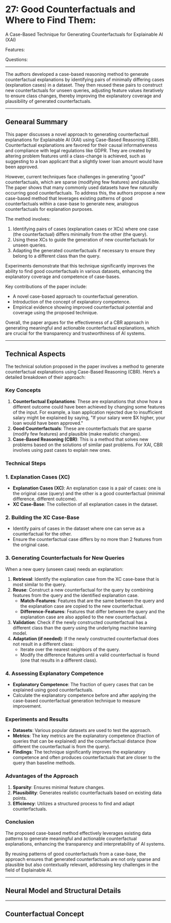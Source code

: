 # 27: Good Counterfactuals and Where to Find Them:
A Case-Based Technique for Generating Counterfactuals
for Explainable AI (XAI)

Features:

Questions:

---

The authors developed a case-based reasoning method to generate counterfactual explanations by identifying pairs of minimally differing cases (explanation cases) in a dataset. They then reused these pairs to construct new counterfactuals for unseen queries, adjusting feature values iteratively to ensure class changes, thereby improving the explanatory coverage and plausibility of generated counterfactuals.

---

## Genearal Summary

This paper discusses a novel approach to generating counterfactual explanations for Explainable AI (XAI) using Case-Based Reasoning (CBR). Counterfactual explanations are favored for their causal informativeness and compliance with legal regulations like GDPR. They are created by altering problem features until a class-change is achieved, such as suggesting to a loan applicant that a slightly lower loan amount would have been approved.

However, current techniques face challenges in generating "good" counterfactuals, which are sparse (modifying few features) and plausible. The paper shows that many commonly used datasets have few naturally occurring good counterfactuals. To address this, the authors propose a new case-based method that leverages existing patterns of good counterfactuals within a case-base to generate new, analogous counterfactuals for explanation purposes.

The method involves:

1. Identifying pairs of cases (explanation cases or XCs) where one case (the counterfactual) differs minimally from the other (the query).
2. Using these XCs to guide the generation of new counterfactuals for unseen queries.
3. Adapting the generated counterfactuals if necessary to ensure they belong to a different class than the query.

Experiments demonstrate that this technique significantly improves the ability to find good counterfactuals in various datasets, enhancing the explanatory coverage and competence of case-bases.

Key contributions of the paper include:

- A novel case-based approach to counterfactual generation.
- Introduction of the concept of explanatory competence.
- Empirical evidence showing improved counterfactual potential and coverage using the proposed technique.

Overall, the paper argues for the effectiveness of a CBR approach in generating meaningful and actionable counterfactual explanations, which are crucial for the transparency and trustworthiness of AI systems.

---

## Technical Aspects

The technical solution proposed in the paper involves a method to generate counterfactual explanations using Case-Based Reasoning (CBR). Here’s a detailed breakdown of their approach:

### **Key Concepts**

1. **Counterfactual Explanations**: These are explanations that show how a different outcome could have been achieved by changing some features of the input. For example, a loan application rejected due to insufficient salary might be explained by saying, "If your salary were $X higher, your loan would have been approved."
2. **Good Counterfactuals**: These are counterfactuals that are sparse (modify few features) and plausible (make realistic changes).
3. **Case-Based Reasoning (CBR)**: This is a method that solves new problems based on the solutions of similar past problems. For XAI, CBR involves using past cases to explain new ones.

### **Technical Steps**

### **1. Explanation Cases (XC)**

- **Explanation Cases (XC)**: An explanation case is a pair of cases: one is the original case (query) and the other is a good counterfactual (minimal difference, different outcome).
- **XC Case-Base**: The collection of all explanation cases in the dataset.

### **2. Building the XC Case-Base**

- Identify pairs of cases in the dataset where one can serve as a counterfactual for the other.
- Ensure the counterfactual case differs by no more than 2 features from the original case.

### **3. Generating Counterfactuals for New Queries**

When a new query (unseen case) needs an explanation:

1. **Retrieval**: Identify the explanation case from the XC case-base that is most similar to the query.
2. **Reuse**: Construct a new counterfactual for the query by combining features from the query and the identified explanation case.
    - **Match-Features**: Features that are the same between the query and the explanation case are copied to the new counterfactual.
    - **Difference-Features**: Features that differ between the query and the explanation case are also applied to the new counterfactual.
3. **Validation**: Check if the newly constructed counterfactual has a different class than the query using the underlying machine learning model.
4. **Adaptation (if needed)**: If the newly constructed counterfactual does not result in a different class:
    - Iterate over the nearest neighbors of the query.
    - Modify the difference features until a valid counterfactual is found (one that results in a different class).

### **4. Assessing Explanatory Competence**

- **Explanatory Competence**: The fraction of query cases that can be explained using good counterfactuals.
- Calculate the explanatory competence before and after applying the case-based counterfactual generation technique to measure improvement.

### **Experiments and Results**

- **Datasets**: Various popular datasets are used to test the approach.
- **Metrics**: The key metrics are the explanatory competence (fraction of queries that can be explained) and the counterfactual distance (how different the counterfactual is from the query).
- **Findings**: The technique significantly improves the explanatory competence and often produces counterfactuals that are closer to the query than baseline methods.

### **Advantages of the Approach**

1. **Sparsity**: Ensures minimal feature changes.
2. **Plausibility**: Generates realistic counterfactuals based on existing data points.
3. **Efficiency**: Utilizes a structured process to find and adapt counterfactuals.

### **Conclusion**

The proposed case-based method effectively leverages existing data patterns to generate meaningful and actionable counterfactual explanations, enhancing the transparency and interpretability of AI systems.

By reusing patterns of good counterfactuals from a case-base, the approach ensures that generated counterfactuals are not only sparse and plausible but also contextually relevant, addressing key challenges in the field of Explainable AI.

---

## Neural Model and Structural Details

---

## Counterfactual Concept